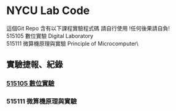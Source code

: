 # NYCU Lab Code
這個Git Repo 含有以下課程實驗程式碼 請自行使用 !任何後果請自負!\
515105 數位實驗 Digital Laboratory\
515111 微算機原理與實驗 Principle of Microcomputer\  

## 實驗捷報、紀錄
### [515105 數位實驗](https://drive.google.com/drive/folders/1fJYMNaC50De83fb8Iaw5OJ3VNjAgXGqP?usp=drive_link)
### 515111 微算機原理與實驗
   

